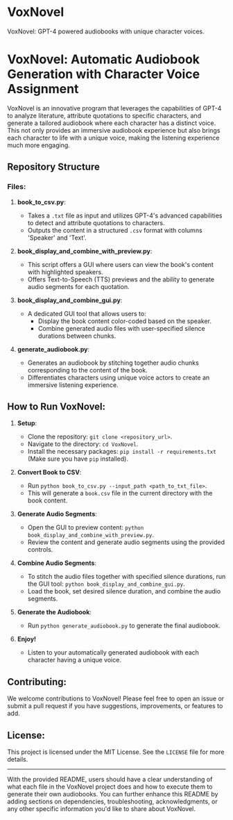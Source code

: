 # VoxNovel
VoxNovel: GPT-4 powered audiobooks with unique character voices.
# VoxNovel: Automatic Audiobook Generation with Character Voice Assignment

VoxNovel is an innovative program that leverages the capabilities of GPT-4 to analyze literature, attribute quotations to specific characters, and generate a tailored audiobook where each character has a distinct voice. This not only provides an immersive audiobook experience but also brings each character to life with a unique voice, making the listening experience much more engaging.

## Repository Structure

### Files:

1. **book_to_csv.py**: 
    - Takes a `.txt` file as input and utilizes GPT-4's advanced capabilities to detect and attribute quotations to characters.
    - Outputs the content in a structured `.csv` format with columns 'Speaker' and 'Text'.

2. **book_display_and_combine_with_preview.py**:
    - This script offers a GUI where users can view the book's content with highlighted speakers.
    - Offers Text-to-Speech (TTS) previews and the ability to generate audio segments for each quotation.

3. **book_display_and_combine_gui.py**:
    - A dedicated GUI tool that allows users to:
        - Display the book content color-coded based on the speaker.
        - Combine generated audio files with user-specified silence durations between chunks.

4. **generate_audiobook.py**:
    - Generates an audiobook by stitching together audio chunks corresponding to the content of the book.
    - Differentiates characters using unique voice actors to create an immersive listening experience.

## How to Run VoxNovel:

1. **Setup**:
    - Clone the repository: `git clone <repository_url>`.
    - Navigate to the directory: `cd VoxNovel`.
    - Install the necessary packages: `pip install -r requirements.txt` (Make sure you have `pip` installed).

2. **Convert Book to CSV**:
    - Run `python book_to_csv.py --input_path <path_to_txt_file>`.
    - This will generate a `book.csv` file in the current directory with the book content.

3. **Generate Audio Segments**:
    - Open the GUI to preview content: `python book_display_and_combine_with_preview.py`.
    - Review the content and generate audio segments using the provided controls.

4. **Combine Audio Segments**:
    - To stitch the audio files together with specified silence durations, run the GUI tool: `python book_display_and_combine_gui.py`.
    - Load the book, set desired silence duration, and combine the audio segments.

5. **Generate the Audiobook**:
    - Run `python generate_audiobook.py` to generate the final audiobook.

6. **Enjoy!**
    - Listen to your automatically generated audiobook with each character having a unique voice.

## Contributing:

We welcome contributions to VoxNovel! Please feel free to open an issue or submit a pull request if you have suggestions, improvements, or features to add.

## License:

This project is licensed under the MIT License. See the `LICENSE` file for more details.

---

With the provided README, users should have a clear understanding of what each file in the VoxNovel project does and how to execute them to generate their own audiobooks. You can further enhance this README by adding sections on dependencies, troubleshooting, acknowledgments, or any other specific information you'd like to share about VoxNovel.
